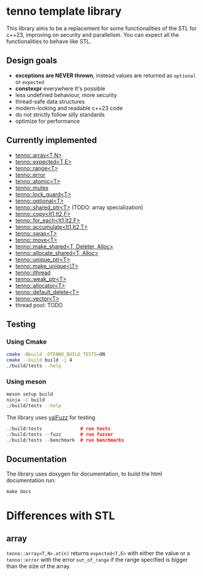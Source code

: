 # tenno template library

This library aims to be a replacement for some functionalities of the STL for c++23,
improving on security and parallelism. You can expect all the functionalities to behave like STL.

## Design goals
- **exceptions are NEVER thrown**, instead values are returned as `optional` or `expected`
- **constexpr** everywhere It's possible
- less undefined behaviour, more security
- thread-safe data structures
- modern-looking and readable c++23 code
- do not strictly follow silly standards
- optimize for performance

## Currently implemented
- [tenno::array<T,N>](./include/tenno/array.hpp)
- [tenno::expected<T,E>](./include/tenno/expected.hpp)
- [tenno::range\<T>](./include/tenno/ranges.hpp)
- [tenno::error](./include/tenno/error.hpp)
- [tenno::atomic\<T>](./include/tenno/atomic.hpp)
- [tenno::mutex](./include/tenno/mutex.hpp)
- [tenno::lock_guard\<T>](./include/tenno/mutex.hpp)
- [tenno::optional\<T>](./include/tenno/optional.hpp)
- [tenno::shared_ptr\<T>](./include/tenno/memory.hpp) (TODO: array specialization)
- [tenno::copy<It1,It2,F>](./include/tenno/algorithm.hpp)
- [tenno::for_each<It1,It2,F>](./include/tenno/algorithm.hpp)
- [tenno::accumulate<It1,It2,T>](./include/tenno/algorithm.hpp)
- [tenno::swap\<T>](./include/tenno/algorithm.hpp)
- [tenno::move\<T>](./include/tenno/utility.hpp)
- [tenno::make_shared\<T, Deleter, Alloc>](./include/tenno/memory.hpp)
- [tenno::allocate_shared\<T, Alloc>](./include/tenno/memory)
- [tenno::unique_ptr\<T>](./include/tenno/unique_ptr.hpp)
- [tenno::make_unique<\T>](./include/tenno/memory.hpp)
- [tenno::jthread](./include/tenno/thread.hpp)
- [tenno::weak_ptr\<T>](./include/tenno/memory.hpp)
- [tenno::allocator\<T>](./include/tenno/memory.hpp)
- [tenno::default_delete\<T>](./include/tenno/memory.hpp)
- [tenno::vector\<T>](./include/tenno/vector.hpp)
- thread pool: TODO

## Testing

### Using Cmake
```bash
cmake -Bbuild -DTENNO_BUILD_TESTS=ON
cmake --build build -j 4
./build/tests --help
```

### Using meson

```bash
meson setup build
ninja -C build
./build/tests --help
```

The library uses [valFuzz](https://github.com/San7o/valFuzz) for testing
```c++
./build/tests              # run tests
./build/tests --fuzz       # run fuzzer
./build/tests --benchmark  # run benchmarks
```

## Documentation

The library uses doxygen for documentation, to build the html documentation run:
```
make docs
```

# Differences with STL

## array

`tenno::array<T,N>.at(n)` returns `expected<T,E>` with either the value
or a `tenno::error` with the error `out_of_range` if the range specified
is bigger than the size of the array.
